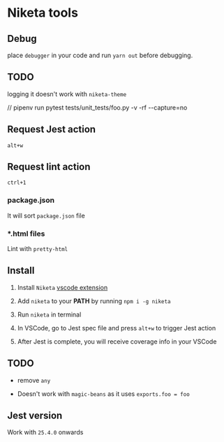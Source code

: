 # Niketa tools

## Debug

place `debugger` in your code and run `yarn out` before debugging.

## TODO

logging it doesn't work with `niketa-theme`

// pipenv run pytest tests/unit_tests/foo.py -v -rf --capture=no

## Request Jest action

`alt+w`

## Request lint action

`ctrl+1`

### package.json

It will sort `package.json` file

### *.html files

Lint with `pretty-html`

## Install

1. Install `Niketa` [vscode extension](https://marketplace.visualstudio.com/items?itemName=selfrefactor.niketa-tools)

2. Add `niketa` to your **PATH** by running `npm i -g niketa`

3. Run `niketa` in terminal

4. In VSCode, go to Jest spec file and press `alt+w` to trigger Jest action

5. After Jest is complete, you will receive coverage info in your VSCode

## TODO

- remove `any`

- Doesn't work with `magic-beans` as it uses `exports.foo = foo`

## Jest version

Work with `25.4.0` onwards
